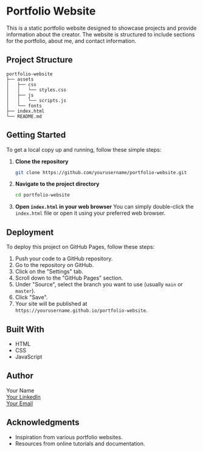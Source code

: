 # Portfolio Website

This is a static portfolio website designed to showcase projects and provide information about the creator. The website is structured to include sections for the portfolio, about me, and contact information.

## Project Structure

```
portfolio-website
├── assets
│   ├── css
│   │   └── styles.css
│   ├── js
│   │   └── scripts.js
│   └── fonts
├── index.html
└── README.md
```

## Getting Started

To get a local copy up and running, follow these simple steps:

1. **Clone the repository**
   ```bash
   git clone https://github.com/yourusername/portfolio-website.git
   ```

2. **Navigate to the project directory**
   ```bash
   cd portfolio-website
   ```

3. **Open `index.html` in your web browser**
   You can simply double-click the `index.html` file or open it using your preferred web browser.

## Deployment

To deploy this project on GitHub Pages, follow these steps:

1. Push your code to a GitHub repository.
2. Go to the repository on GitHub.
3. Click on the "Settings" tab.
4. Scroll down to the "GitHub Pages" section.
5. Under "Source", select the branch you want to use (usually `main` or `master`).
6. Click "Save".
7. Your site will be published at `https://yourusername.github.io/portfolio-website`.

## Built With

- HTML
- CSS
- JavaScript

## Author

Your Name  
[Your LinkedIn](https://www.linkedin.com/in/yourprofile)  
[Your Email](mailto:youremail@example.com)

## Acknowledgments

- Inspiration from various portfolio websites.
- Resources from online tutorials and documentation.